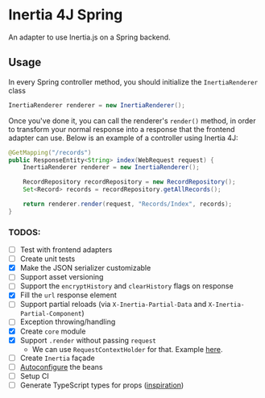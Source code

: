 # Inertia 4J Spring

An adapter to use Inertia.js on a Spring backend.

## Usage

In every Spring controller method, you should initialize the `InertiaRenderer` class

```java
InertiaRenderer renderer = new InertiaRenderer();
```

Once you've done it, you can call the renderer's `render()` method, in order to transform your normal response into a response that the frontend adapter can use. Below is an example of a controller using Inertia 4J:

```java
@GetMapping("/records")
public ResponseEntity<String> index(WebRequest request) {
    InertiaRenderer renderer = new InertiaRenderer();

    RecordRepository recordRepository = new RecordRepository();
    Set<Record> records = recordRepository.getAllRecords();

    return renderer.render(request, "Records/Index", records);
}
```

### TODOS:

- [ ] Test with frontend adapters
- [ ] Create unit tests
- [x] Make the JSON serializer customizable
- [ ] Support asset versioning
- [ ] Support the `encryptHistory` and `clearHistory` flags on response
- [x] Fill the `url` response element
- [ ] Support partial reloads (via `X-Inertia-Partial-Data` and `X-Inertia-Partial-Component`)
- [ ] Exception throwing/handling
- [x] Create `core` module
- [x] Support `.render` without passing `request` 
    * We can use `RequestContextHolder` for that. Example [here](https://dzone.com/articles/quick-tip-spring-rest-utility).
- [ ] Create `Inertia` façade 
- [ ] [Autoconfigure](https://www.baeldung.com/spring-boot-custom-auto-configuration) the beans
- [ ] Setup CI
- [ ] Generate TypeScript types for props ([inspiration](https://www.youtube.com/watch?v=LeYF1NE3jQ4))
